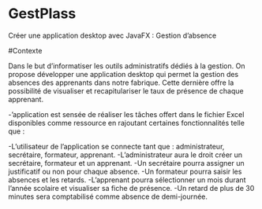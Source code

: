 # GestPlass

Créer une application desktop avec JavaFX : Gestion d’absence

#Contexte

Dans le but d’informatiser les outils administratifs dédiés à la gestion. On propose développer une application desktop qui permet la gestion des absences des apprenants dans notre fabrique. Cette dernière offre la possibilité de visualiser et recapitulariser le taux de présence de chaque apprenant.

-’application est sensée de réaliser les tâches offert dans le fichier Excel disponibles comme ressource en rajoutant certaines fonctionnalités telle que :

-L’utilisateur de l’application se connecte tant que : administrateur, secrétaire, formateur, apprenant.
-L’administrateur aura le droit créer un secrétaire, formateur et un apprenant.
-Un secrétaire pourra assigner un justificatif ou non pour chaque absence.
-Un formateur pourra saisir les absences et les retards.
-L’apprenant pourra sélectionner un mois durant l’année scolaire et visualiser sa fiche de présence.
-Un retard de plus de 30 minutes sera comptabilisé comme absence de demi-journée.
